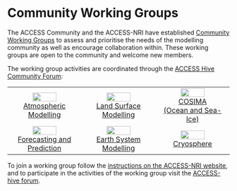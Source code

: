 # Community Working Groups

The ACCESS Community and the ACCESS-NRI have established [Community Working Groups](https://www.access-nri.org.au/working-groups/) to assess and prioritise the needs of the modelling community as well as encourage collaboration within. These working groups are open to the community and welcome new members.

The working group activities are coordinated through the [ACCESS Hive Community Forum](https://forum.access-hive.org.au/):

<table class="center">
<tr>
<td width="33%">
    <a href="https://forum.access-hive.org.au/c/atmosphere/working-group/41">
        <div align='center' width="100%" >
            <img align="center" width="60%" src="../../assets/component-logos/ACCESS icon ATMOSPHERE (Title).png" />
        </div>
        <div align='center' width="100%" >
            Atmospheric Modelling
        </div>
    </a>
</td>
<td width="33%">
    <a href="https://forum.access-hive.org.au/c/land/working-group/47">
        <div align='center' width="100%" >
            <img align="center" width="60%" src="../../assets/component-logos/ACCESS icon LAND SURFACE (Title).png" />
        </div>
        <div align='center' width="100%" >
            Land Surface Modelling
        </div>
    </a>
</td>
<td width="33%">
    <a href="https://forum.access-hive.org.au/c/cosima/working-group/42">
        <div align='center' width="100%" >
            <img align="center" width="60%" src="../../assets/component-logos/COSIMA-icon-300x300.png" />
        </div>
        <div align='center' width="100%" >
            COSIMA<br>(Ocean and Sea-Ice)
        </div>
    </a>
</td>
</tr>
<tr>
<td width="33%">
    <a href="https://forum.access-hive.org.au/c/forecasting-and-prediction/working-group/46">
        <div align='center' width="100%" >
            <img align="center" width="60%" src="../../assets/component-logos/Forecasting-icon-300x300.png" />
        </div>
        <div align='center' width="100%" >
            Forecasting and Prediction
        </div>
    </a>
</td>
<td width="33%">
    <a href="https://forum.access-hive.org.au/c/esm/esm-working-group/43">
        <div align='center' width="100%" >
            <img align="center" width="60%" src="../../assets/component-logos/ACCESS icon COUPLER (Title).png"/>
        </div>
        <div align='center' width="100%" >
            Earth System Modelling
        </div>
    </a>
</td>
<td width="33%">
    <a href="https://forum.access-hive.org.au/c/cryosphere/working-group/45">
        <div align='center' width="100%" >
            <img align="center" width="60%" src="../../assets/component-logos/ACCESS-icon-CRYOSPHERE-300x300.png"/>
        </div>
        <div align='center' width="100%" >
            Cryosphere
        </div>
    </a>
</td>
</tr>
</table>


To join a working group follow the [instructions on the ACCESS-NRI website](https://www.access-nri.org.au/how-to-join-a-working-group/), and to participate in the activities of the working group visit the [ACCESS-hive forum](https://forum.access-hive.org.au/).
